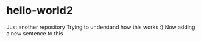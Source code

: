# hello-world2
Just another repository
Trying to understand how this works :)
Now adding a new sentence to this 
